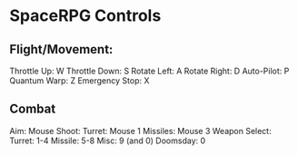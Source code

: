 # SpaceRPG Controls

## Flight/Movement:
  Throttle Up: W
  Throttle Down: S
  Rotate Left: A
  Rotate Right: D
  Auto-Pilot: P
  Quantum Warp: Z
  Emergency Stop: X

## Combat
  Aim: Mouse
  Shoot:
    Turret: Mouse 1
    Missiles: Mouse 3
  Weapon Select:
    Turret: 1-4
    Missile: 5-8
    Misc: 9 (and 0)
    Doomsday: 0
